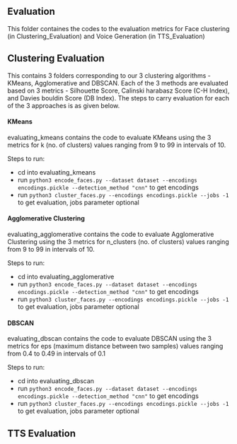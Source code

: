 ## Evaluation

This folder containes the codes to the evaluation metrics for Face clustering (in Clustering_Evaluation) and Voice Generation (in TTS_Evaluation)

## Clustering Evaluation

This contains 3 folders corresponding to our 3 clustering algorithms - KMeans, Agglomerative and DBSCAN. Each of the 3 methods are evaluated based on 3 metrics - Silhouette Score, Calinski harabasz Score (C-H Index), and Davies bouldin Score (DB Index). The steps to carry evaluation for each of the 3 approaches is as given below.

#### KMeans

evaluating_kmeans contains the code to evaluate KMeans using the 3 metrics for k (no. of clusters) values ranging from 9 to 99 in intervals of 10.

Steps to run:

* cd into evaluating_kmeans
* run ````python3 encode_faces.py --dataset dataset --encodings encodings.pickle --detection_method "cnn"```` to get encodings
* run ````python3 cluster_faces.py --encodings encodings.pickle --jobs -1```` to get evaluation, jobs parameter optional

#### Agglomerative Clustering

evaluating_agglomerative contains the code to evaluate Agglomerative Clustering using the 3 metrics for n_clusters (no. of clusters) values ranging from 9 to 99 in intervals of 10.

Steps to run:

* cd into evaluating_agglomerative
* run ````python3 encode_faces.py --dataset dataset --encodings encodings.pickle --detection_method "cnn"```` to get encodings
* run ````python3 cluster_faces.py --encodings encodings.pickle --jobs -1```` to get evaluation, jobs parameter optional

#### DBSCAN

evaluating_dbscan contains the code to evaluate DBSCAN using the 3 metrics for eps (maximum distance between two samples) values ranging from 0.4 to 0.49 in intervals of 0.1

Steps to run:

* cd into evaluating_dbscan
* run ````python3 encode_faces.py --dataset dataset --encodings encodings.pickle --detection_method "cnn"```` to get encodings
* run ````python3 cluster_faces.py --encodings encodings.pickle --jobs -1```` to get evaluation, jobs parameter optional

## TTS Evaluation
